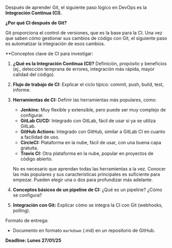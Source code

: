 Después de aprender Git, el siguiente paso lógico en DevOps es la **Integración Continua (CI).** 

**¿Por qué CI después de Git?**

Git proporciona el control de versiones, que es la base para la CI.  Una vez que saben cómo gestionar sus cambios de código con Git, el siguiente paso es automatizar la integración de esos cambios.

**Conceptos clave de CI para investigar:

1. **¿Qué es la Integración Continua (CI)?** Definición, propósito y beneficios (ej., detección temprana de errores, integración más rápida, mayor calidad del código).

2. **Flujo de trabajo de CI:** Explicar el ciclo típico: commit, push, build, test, informe.

3. **Herramientas de CI:** Definir las herramientas más populares, como:
    * **Jenkins:**  Muy flexible y extensible, pero puede ser muy complejo de configurar.
    * **GitLab CI/CD:** Integrado con GitLab, fácil de usar si ya se utiliza GitLab.
    * **GitHub Actions:**  Integrado con GitHub, similar a GitLab CI en cuanto a facilidad de uso.
    * **CircleCI:**  Plataforma en la nube, fácil de usar, con una buena capa gratuita.
    * **Travis CI:**  Otra plataforma en la nube, popular en proyectos de código abierto.

    No es necesario que aprendan todas las herramientas a la vez.  Conocer las más populares y sus características principales es suficiente para empezar.  Pueden elegir una o dos para profundizar más adelante.

4. **Conceptos básicos de un pipeline de CI:**  ¿Qué es un pipeline? ¿Cómo se configura?

5. **Integración con Git:**  Explicar cómo se integra la CI con Git (webhooks, polling).

Formato de entrega:

* Documento en formato `markdown` (.md) en un repositorio de GitHub.

**Deadline: Lunes 27/01/25**